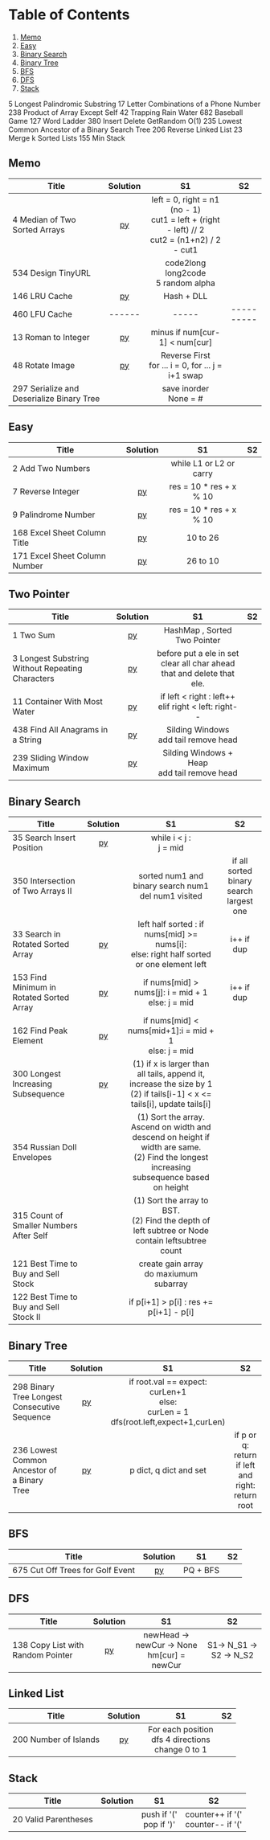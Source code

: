 # Table of Contents
1. [Memo](#memo)
2. [Easy](#easy)
3. [Binary Search](#binary-search)
4. [Binary Tree](#binary-tree)
5. [BFS](#bfs)
6. [DFS](#dfs)
7. [Stack](#stack)


5 Longest Palindromic Substring
17 Letter Combinations of a Phone Number
238 Product of Array Except Self
42 Trapping Rain Water
682 Baseball Game
127 Word Ladder
380 Insert Delete GetRandom O(1)
235 Lowest Common Ancestor of a Binary Search Tree
206 Reverse Linked List
23 Merge k Sorted Lists
155 Min Stack

## Memo

| Title  | Solution  | S1 | S2
|-------------|:-----:| :-----: | :-----: |
|4	Median of Two Sorted Arrays | [py](code/4.py) | left = 0, right = n1 (no - 1) <br> cut1 = left + (right - left) // 2 <br> cut2 = (n1+n2) / 2 - cut1
|534 Design TinyURL || code2long <br> long2code <br> 5 random alpha|
|146	LRU Cache |[py](code/146.py) | Hash + DLL
|460 LFU Cache |------|-----|----------
|13	Roman to Integer |[py](code/13.py) | minus if num[cur-1] < num[cur]
|48 Rotate Image |[py](code/48.py)| Reverse First <br> for ... i = 0, for ... j = i+1 swap
|297 Serialize and Deserialize Binary Tree || save inorder <br> None = #



## Easy

| Title  | Solution  | S1 | S2
|-------------|:-----:| :-----: | :-----: |
|2	Add Two Numbers | | while L1 or L2 or carry
|7	Reverse Integer |[py](code/7.py) | res = 10 * res + x % 10
|9	Palindrome Number | [py](code/9.py)| res = 10 * res + x % 10	
|168 Excel Sheet Column Title | [py](code/168.py)| 10 to 26	
|171 Excel Sheet Column Number | [py](code/171.py)| 26 to 10	



## Two Pointer

| Title  | Solution  | S1 | S2
|-------------|:-----:| :-----: | :-----: |
|1	Two Sum |[py](code/1.py) | HashMap , Sorted Two Pointer
|3	Longest Substring Without Repeating Characters | [py](code/3.py)| before put a ele in set <br> clear all char ahead that and delete that ele.
|11	Container With Most Water |[py](code/11.py) | if left < right : left++ <br> elif right < left: right-- 
|438 Find All Anagrams in a String| [py](code/438.py) | Silding Windows <br> add tail remove head
|239 Sliding Window Maximum | [py](code/438.py) | Silding Windows + Heap <br> add tail remove head

## Binary Search

| Title  | Solution | S1 | S2
|-------------|:-----:| :-----: | :-----: |
|35	Search Insert Position | [py](code/35.py)|  while i < j : <br> j = mid
|350 Intersection of Two Arrays II | | sorted num1 and binary search num1 <br> del num1 visited | if all sorted <br> binary search largest one
|33 Search in Rotated Sorted Array |[py](code/33.py) | left half sorted : if nums[mid] >= nums[i]: <br> else: right half sorted or one element left | i++ if dup
|153 Find Minimum in Rotated Sorted Array |[py](code/153.py)| if nums[mid] > nums[j]: i = mid + 1 <br >else: j = mid | i++ if dup
|162 Find Peak Element|[py](code/162.py) |if nums[mid] < nums[mid+1]:i = mid + 1 <br> else: j = mid
|300 Longest Increasing Subsequence |[py](code/300.py)| (1) if x is larger than all tails, append it, increase the size by 1 <br> (2) if tails[i-1] < x <= tails[i], update tails[i]
|354 Russian Doll Envelopes|| (1) Sort the array. Ascend on width and descend on height if width are same. <br> (2) Find the longest increasing subsequence based on height
|315 Count of Smaller Numbers After Self || (1) Sort the array to BST. <br> (2) Find the depth of left subtree or Node contain leftsubtree count
|121 Best Time to Buy and Sell Stock || create gain array <br> do maxiumum subarray  
|122 Best Time to Buy and Sell Stock II || if p[i+1] > p[i] : res += p[i+1] - p[i] 
## Binary Tree
| Title  | Solution | S1 | S2
|-------------|:-----:| :-----: | :-----: |
|298	Binary Tree Longest Consecutive Sequence |[py](code/298.py) | if root.val == expect: <br> curLen+1 <br> else: <br> curLen = 1 <br> dfs(root.left,expect+1,curLen) <br>
|236 Lowest Common Ancestor of a Binary Tree |[py](code/236.py)| p dict, q dict and set | if p or q: return <br> if left and right: return root

## BFS
| Title  | Solution | S1 | S2
|-------------|:-----:| :-----: | :-----: |
|675 Cut Off Trees for Golf Event |[py](code/675.py) | PQ + BFS


## DFS
| Title  | Solution | S1 | S2
|-------------|:-----:| :-----: | :-----: |
|138 Copy List with Random Pointer | [py](code/138.py) | newHead -> newCur -> None <br> hm[cur] = newCur | S1-> N_S1 -> S2 -> N_S2


## Linked List
| Title  | Solution | S1 | S2
|-------------|:-----:| :-----: | :-----: |
|200 Number of Islands | [py](code/200.py) | For each position <br> dfs 4 directions <br> change 0 to 1 | 

## Stack
| Title  | Solution | S1 | S2
|-------------|:-----:| :-----: | :-----: |
|20	Valid Parentheses | | push if '(' <br> pop if ')' | counter++ if '(' <br> counter-- if '('

